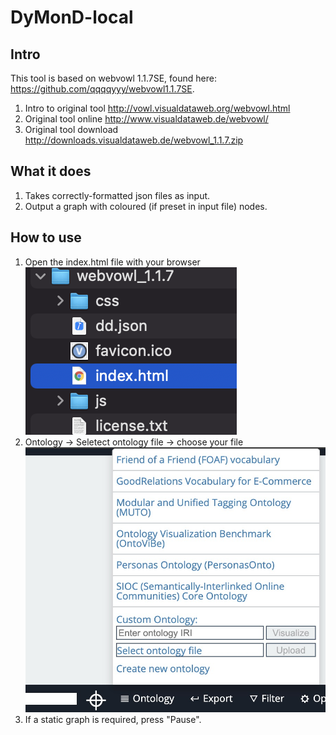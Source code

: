 # DyMonD-local
## Intro
This tool is based on webvowl 1.1.7SE, found here: https://github.com/qqqqyyy/webvowl1.1.7SE.
1. Intro to original tool http://vowl.visualdataweb.org/webvowl.html
2. Original tool online http://www.visualdataweb.de/webvowl/
3. Original tool download http://downloads.visualdataweb.de/webvowl_1.1.7.zip

## What it does
1. Takes correctly-formatted json files as input.
2. Output a graph with coloured (if preset in input file) nodes.

## How to use
1. Open the index.html file with your browser
  ![usage1](./images/usage1.png)
2. Ontology -> Seletect ontology file -> choose your file
  ![usage2](./images/usage2.jpeg)
3. If a static graph is required, press "Pause".